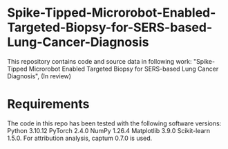 # Spike-Tipped-Microrobot-Enabled-Targeted-Biopsy-for-SERS-based-Lung-Cancer-Diagnosis
This repository contains code and source data in following work:
"Spike-Tipped Microrobot Enabled Targeted Biopsy for SERS-based Lung Cancer Diagnosis", (In review)
# Requirements
The code in this repo has been tested with the following software versions:
Python 3.10.12
PyTorch 2.4.0
NumPy 1.26.4
Matplotlib 3.9.0
Scikit-learn 1.5.0.
For attribution analysis, captum 0.7.0 is used.